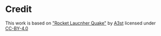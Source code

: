 # Credit

This work is based on ["Rocket Laucnher Quake"](https://sketchfab.com/3d-models/rocket-laucnher-quake-758e14cadb664334af0ed88108723dbf) by [A3st](https://sketchfab.com/mludima23) licensed under [CC-BY-4.0](http://creativecommons.org/licenses/by/4.0/)